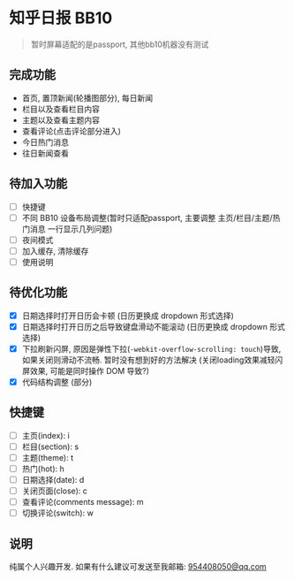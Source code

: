 # 知乎日报 BB10

> 暂时屏幕适配的是passport, 其他bb10机器没有测试

## 完成功能
- 首页, 置顶新闻(轮播图部分), 每日新闻
- 栏目以及查看栏目内容
- 主题以及查看主题内容
- 查看评论(点击评论部分进入)
- 今日热门消息
- 往日新闻查看

## 待加入功能
- [ ] 快捷键
- [ ] 不同 BB10 设备布局调整(暂时只适配passport, 主要调整 主页/栏目/主题/热门消息 一行显示几列问题)
- [ ] 夜间模式
- [ ] 加入缓存, 清除缓存
- [ ] 使用说明

## 待优化功能
- [x] 日期选择时打开日历会卡顿 (日历更换成 dropdown 形式选择)
- [x] 日期选择时打开日历之后导致键盘滑动不能滚动 (日历更换成 dropdown 形式选择)
- [x] 下拉刷新闪屏, 原因是弹性下拉(`-webkit-overflow-scrolling: touch`)导致, 如果关闭则滑动不流畅. 暂时没有想到好的方法解决 (关闭loading效果减轻闪屏效果, 可能是同时操作 DOM 导致?)
- [x] 代码结构调整 (部分)

## 快捷键
- [ ] 主页(index): i
- [ ] 栏目(section): s
- [ ] 主题(theme): t
- [ ] 热门(hot): h
- [ ] 日期选择(date): d
- [ ] 关闭页面(close): c
- [ ] 查看评论(comments message): m
- [ ] 切换评论(switch): w

## 说明
纯属个人兴趣开发. 如果有什么建议可发送至我邮箱: 954408050@qq.com